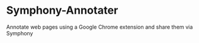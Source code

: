 # Symphony-Annotater
Annotate web pages using a Google Chrome extension and share them via Symphony
